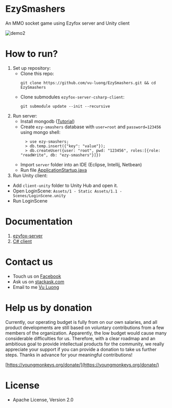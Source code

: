 # EzySmashers

An MMO socket game using Ezyfox server and Unity client

![demo2](https://user-images.githubusercontent.com/8142030/138592739-6fa73afd-69a0-492e-82f0-d1917506e1d9.gif)

# How to run?

1. Set up repository:
    - Clone this repo:
      ```
      git clone https://github.com/vu-luong/EzySmashers.git && cd EzySmashers
      ````
    - Clone submodules `ezyfox-server-csharp-client`:
      ```
      git submodule update --init --recursive
      ```
2. Run server:
    - Install mongodb ([Tutorial](https://docs.mongodb.com/manual/administration/install-community/))
    - Create `ezy-smashers` database with `user=root` and `password=123456` using mongo shell:
      ```
        > use ezy-smashers;
        > db.temp.insert({"key": "value"});
        > db.createUser({user: "root", pwd: "123456", roles:[{role: "readWrite", db: "ezy-smashers"}]})
      ```
    - Import ```server``` folder into an IDE (Eclipse, Intellij, Netbean)
    - Run file [ApplicationStartup.java](https://github.com/vu-luong/EzySmashers/blob/master/server/EzySmashers-startup/src/main/java/com/youngmonkeys/ApplicationStartup.java)
3. Run Unity client:
  - Add ```client-unity``` folder to Unity Hub and open it.
  - Open LoginScene: `Assets/1 - Static Assets/1.1 - Scenes/LoginScene.unity`
  - Run LoginScene
  
# Documentation

1. [ezyfox-server](https://youngmonkeys.org/project/ezyfox-sever/)
2. [C# client](https://github.com/youngmonkeys/ezyfox-server-csharp-client)

# Contact us

- Touch us on [Facebook](https://www.facebook.com/youngmonkeys.org)
- Ask us on [stackask.com](https://stackask.com)
- Email to me [Vu Luong](mailto:vubinhcht@gmail.com)

# Help us by donation

Currently, our operating budget is fully from on our own salaries, and all product developments are still based on voluntary contributions from a few members of the organization. Apparently, the low budget would cause many considerable difficulties for us. Therefore, with a clear roadmap and an ambitious goal to provide intellectual products for the community, we really appreciate your support if you can provide a donation to take us further steps. Thanks in advance for your meaningful contributions!

[https://youngmonkeys.org/donate/](https://youngmonkeys.org/donate/)

# License

- Apache License, Version 2.0
